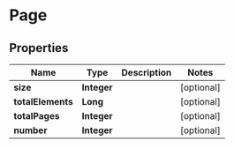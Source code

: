 

# Page


## Properties

| Name | Type | Description | Notes |
|------------ | ------------- | ------------- | -------------|
|**size** | **Integer** |  |  [optional] |
|**totalElements** | **Long** |  |  [optional] |
|**totalPages** | **Integer** |  |  [optional] |
|**number** | **Integer** |  |  [optional] |



